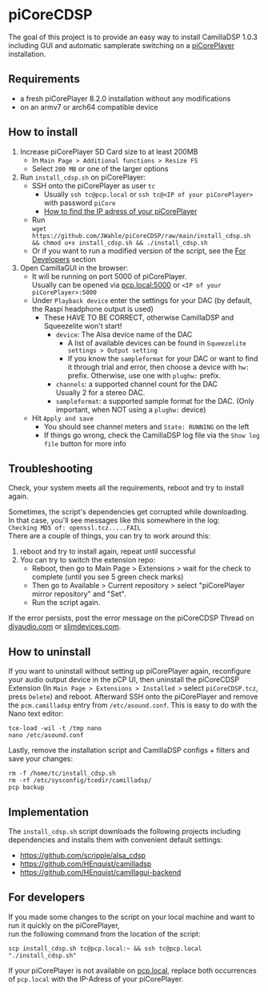 # piCoreCDSP
The goal of this project is to provide an easy way to install CamillaDSP 1.0.3 including GUI
and automatic samplerate switching on a [piCorePlayer](https://www.picoreplayer.org/) installation.

## Requirements
- a fresh piCorePlayer 8.2.0 installation without any modifications
- on an armv7 or arch64 compatible device

## How to install
1. Increase piCorePlayer SD Card size to at least 200MB
   - In `Main Page > Additional functions > Resize FS`
   - Select `200 MB` or one of the larger options
2. Run `install_cdsp.sh` on piCorePlayer:
   - SSH onto the piCorePlayer as user `tc`
     - Usually `ssh tc@pcp.local` or `ssh tc@<IP of your piCorePlayer>` with password `piCore`
     - [How to find the IP adress of your piCorePlayer](https://docs.picoreplayer.org/how-to/determine_your_pcp_ip_address/)
   - Run  
     `wget https://github.com/JWahle/piCoreCDSP/raw/main/install_cdsp.sh && chmod u+x install_cdsp.sh && ./install_cdsp.sh`
   - Or if you want to run a modified version of the script, see the [For Developers](#for-developers) section
3. Open CamillaGUI in the browser:
   - It will be running on port 5000 of piCorePlayer.  
     Usually can be opened via [pcp.local:5000](http://pcp.local:5000) or `<IP of your piCorePlayer>:5000`
   - Under `Playback device` enter the settings for your DAC (by default, the Raspi headphone output is used)
     - These HAVE TO BE CORRECT, otherwise CamillaDSP and Squeezelite won't start!
       - `device`: The Alsa device name of the DAC
         - A list of available devices can be found in `Squeezelite settings > Output setting`
         - If you know the `sampleformat` for your DAC or want to find it through trial and error,
           then choose a device with `hw:` prefix. Otherwise, use one with `plughw:` prefix.
       - `channels`: a supported channel count for the DAC  
         Usually 2 for a stereo DAC.
       - `sampleformat`: a supported sample format for the DAC. (Only important, when NOT using a `plughw:` device)
   - Hit `Apply and save`
     - You should see channel meters and `State: RUNNING` on the left
     - If things go wrong, check the CamillaDSP log file via the `Show log file` button for more info

## Troubleshooting

Check, your system meets all the requirements, reboot and try to install again.

Sometimes, the script's dependencies get corrupted while downloading.  
In that case, you'll see messages like this somewhere in the log:  
`Checking MD5 of: openssl.tcz.....FAIL`  
There are a couple of things, you can try to work around this:
1. reboot and try to install again, repeat until successful
2. You can try to switch the extension repo:  
   - Reboot, then go to Main Page > Extensions > wait for the check to complete (until you see 5 green check marks)  
   - Then go to Available > Current repository > select "piCorePlayer mirror repository" and "Set".  
   - Run the script again.

If the error persists, post the error message on the piCoreCDSP Thread on
[diyaudio.com](https://www.diyaudio.com/community/threads/camilladsp-for-picoreplayer.402255/)
or [slimdevices.com](https://forums.slimdevices.com/forum/user-forums/linux-unix/1646681-camilladsp-for-picoreplayer).

## How to uninstall
If you want to uninstall without setting up piCorePlayer again,
reconfigure your audio output device in the pCP UI,
then uninstall the piCoreCDSP Extension
(In `Main Page > Extensions > Installed >` select `piCoreCDSP.tcz`, press `Delete`)
and reboot.
Afterward SSH onto the piCorePlayer and remove the `pcm.camilladsp` entry from `/etc/asound.conf`.
This is easy to do with the Nano text editor:
```shell
tce-load -wil -t /tmp nano
nano /etc/asound.conf
```
Lastly, remove the installation script and CamillaDSP configs + filters and save your changes:
```shell
rm -f /home/tc/install_cdsp.sh
rm -rf /etc/sysconfig/tcedir/camilladsp/
pcp backup
```

## Implementation
The `install_cdsp.sh` script downloads the following projects including dependencies
and installs them with convenient default settings:
- https://github.com/scripple/alsa_cdsp
- https://github.com/HEnquist/camilladsp
- https://github.com/HEnquist/camillagui-backend

## For developers
If you made some changes to the script on your local machine and want to run it quickly on the piCorePlayer,  
run the following command from the location of the script:  
```shell
scp install_cdsp.sh tc@pcp.local:~ && ssh tc@pcp.local "./install_cdsp.sh"
```
If your piCorePlayer is not available on [pcp.local](http://pcp.local),
replace both occurrences of `pcp.local` with the IP-Adress of your piCorePlayer.
